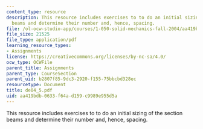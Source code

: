 ```yaml
---
content_type: resource
description: This resource includes exercises to to do an initial sizing of the section
  beams and determine their number and, hence, spacing.
file: /ol-ocw-studio-app/courses/1-050-solid-mechanics-fall-2004/aa419bdb0633f64ad159c9989e955d5a_de04_5.pdf
file_size: 21525
file_type: application/pdf
learning_resource_types:
- Assignments
license: https://creativecommons.org/licenses/by-nc-sa/4.0/
ocw_type: OCWFile
parent_title: Assignments
parent_type: CourseSection
parent_uid: b2807f85-9dc3-2920-f155-75bbcbd328ec
resourcetype: Document
title: de04_5.pdf
uid: aa419bdb-0633-f64a-d159-c9989e955d5a
---
```

This resource includes exercises to to do an initial sizing of the section beams and determine their number and, hence, spacing.